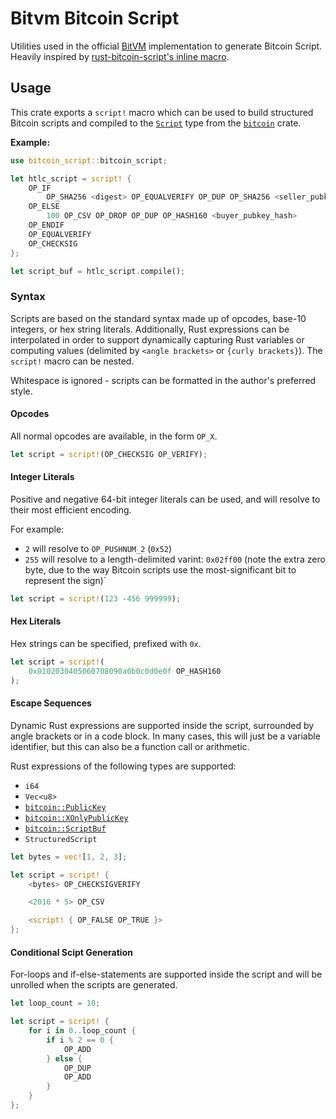 # Bitvm Bitcoin Script

Utilities used in the official [BitVM](https://github.com/BitVM/BitVM) implementation to generate Bitcoin Script. Heavily inspired by [rust-bitcoin-script's inline macro](https://github.com/mappum/rust-bitcoin-script).

## Usage

This crate exports a `script!` macro which can be used to build structured Bitcoin scripts and compiled to the [`Script`](https://docs.rs/bitcoin/latest/bitcoin/struct.ScriptBuf.html) type from the [`bitcoin`](https://github.com/rust-bitcoin/rust-bitcoin) crate.

**Example:**

```rust
use bitcoin_script::bitcoin_script;

let htlc_script = script! {
    OP_IF
        OP_SHA256 <digest> OP_EQUALVERIFY OP_DUP OP_SHA256 <seller_pubkey_hash>
    OP_ELSE
        100 OP_CSV OP_DROP OP_DUP OP_HASH160 <buyer_pubkey_hash>
    OP_ENDIF
    OP_EQUALVERIFY
    OP_CHECKSIG
};

let script_buf = htlc_script.compile();
```

### Syntax

Scripts are based on the standard syntax made up of opcodes, base-10 integers, or hex string literals. Additionally, Rust expressions can be interpolated in order to support dynamically capturing Rust variables or computing values (delimited by `<angle brackets>` or `{curly brackets}`). The `script!` macro can be nested.

Whitespace is ignored - scripts can be formatted in the author's preferred style.

#### Opcodes

All normal opcodes are available, in the form `OP_X`.

```rust
let script = script!(OP_CHECKSIG OP_VERIFY);
```

#### Integer Literals

Positive and negative 64-bit integer literals can be used, and will resolve to their most efficient encoding.

For example:
- `2` will resolve to `OP_PUSHNUM_2` (`0x52`)
- `255` will resolve to a length-delimited varint: `0x02ff00` (note the extra zero byte, due to the way Bitcoin scripts use the most-significant bit to represent the sign)`

```rust
let script = script!(123 -456 999999);
```

#### Hex Literals

Hex strings can be specified, prefixed with `0x`.

```rust
let script = script!(
    0x0102030405060708090a0b0c0d0e0f OP_HASH160
);
```

#### Escape Sequences

Dynamic Rust expressions are supported inside the script, surrounded by angle brackets or in a code block. In many cases, this will just be a variable identifier, but this can also be a function call or arithmetic.

Rust expressions of the following types are supported:

- `i64`
- `Vec<u8>`
- [`bitcoin::PublicKey`](https://docs.rs/bitcoin/latest/bitcoin/struct.PublicKey.html)
- [`bitcoin::XOnlyPublicKey`](https://docs.rs/bitcoin/latest/bitcoin/struct.XOnlyPublicKey.html)
- [`bitcoin::ScriptBuf`](https://docs.rs/bitcoin/latest/bitcoin/struct.ScriptBuf.html)
- `StructuredScript`

```rust
let bytes = vec![1, 2, 3];

let script = script! {
    <bytes> OP_CHECKSIGVERIFY

    <2016 * 5> OP_CSV

    <script! { OP_FALSE OP_TRUE }>
};
```

#### Conditional Scipt Generation

For-loops and if-else-statements are supported inside the script and will be unrolled when the scripts are generated.

```rust
let loop_count = 10;

let script = script! {
    for i in 0..loop_count {
        if i % 2 == 0 {
            OP_ADD
        } else {
            OP_DUP
            OP_ADD
        }
    }
};

```
